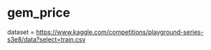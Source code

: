 # gem_price 

dataset = https://www.kaggle.com/competitions/playground-series-s3e8/data?select=train.csv